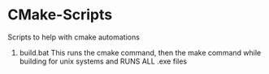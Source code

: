 # CMake-Scripts
Scripts to help with cmake automations

1. build.bat
This runs the cmake command, then the make command while building for unix systems
and 
RUNS ALL .exe files

